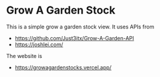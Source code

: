 # Grow A Garden Stock

This is a simple grow a garden stock view.
It uses APIs from 
- https://github.com/Just3itx/Grow-A-Garden-API
- https://joshlei.com/

The website is 
- https://growagardenstocks.vercel.app/
